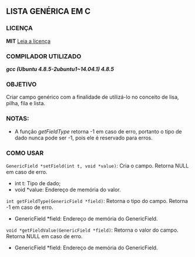 ## LISTA GENÉRICA EM C

### LICENÇA
**MIT**
[Leia a licença](LICENSE)

### COMPILADOR UTILIZADO
***gcc (Ubuntu 4.8.5-2ubuntu1~14.04.1) 4.8.5***

### OBJETIVO
Criar campo genérico com a finalidade de utilizá-lo no conceito de lisa, pilha, fila e lista.

### NOTAS:
- A função *getFieldType* retorna -1 em caso de erro, portanto o tipo de dado nunca pode ser -1, pois ele é reservado para erros.

### COMO USAR
`GenericField *setField(int t, void *value)`: Cria o campo. Retorna NULL em caso de erro.
- int t: Tipo de dado;
- void *value: Endereço de memória do valor.

`int getFieldType(GenericField *field)`: Retorna o tipo do campo. Retorna -1 em caso de erro.
- GenericField *field: Endereço de memória do GenericField.

`void *getFieldValue(GenericField *field)`: Retorna o valor do campo. Retorna NULL em caso de erro.
- GenericField *field: Endereço de memória do GenericField.
